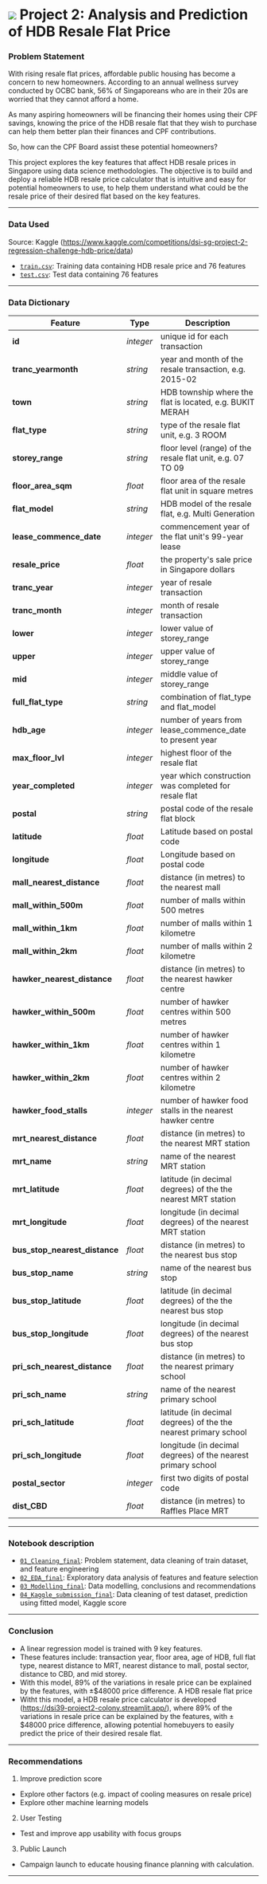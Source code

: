 # ![](https://ga-dash.s3.amazonaws.com/production/assets/logo-9f88ae6c9c3871690e33280fcf557f33.png) Project 2: Analysis and Prediction of HDB Resale Flat Price

### Problem Statement

With rising resale flat prices, affordable public housing has become a concern to new homeowners. According to an annual wellness survey conducted by OCBC bank, 56% of Singaporeans who are in their 20s are worried that they cannot afford a home. 

As many aspiring homeowners will be financing their homes using their CPF savings, knowing the price of the HDB resale flat that they wish to purchase can help them better plan their finances and CPF contributions. 

So, how can the CPF Board assist these potential homeowners?

This project explores the key features that affect HDB resale prices in Singapore using data science methodologies. The objective is to build and deploy a reliable HDB resale price calculator that is intuitive and easy for potential homeowners to use, to help them understand what could be the resale price of their desired flat based on the key features. 

---

### Data Used

Source: Kaggle (https://www.kaggle.com/competitions/dsi-sg-project-2-regression-challenge-hdb-price/data)
* [`train.csv`](/datasets/train.csv): Training data containing HDB resale price and 76 features
* [`test.csv`](/datasets/test.csv): Test data containing 76 features

---

### Data Dictionary

|Feature|Type|Description|
|---|---|---|
|**id**|*integer*|unique id for each transaction|
|**tranc_yearmonth**|*string*|year and month of the resale transaction, e.g. 2015-02|
|**town**|*string*|HDB township where the flat is located, e.g. BUKIT MERAH|
|**flat_type**|*string*|type of the resale flat unit, e.g. 3 ROOM|
|**storey_range**|*string*|floor level (range) of the resale flat unit, e.g. 07 TO 09|
|**floor_area_sqm**|*float*|floor area of the resale flat unit in square metres|
|**flat_model**|*string*|HDB model of the resale flat, e.g. Multi Generation|
|**lease_commence_date**|*integer*|commencement year of the flat unit's 99-year lease|
|**resale_price**|*float*|the property's sale price in Singapore dollars|
|**tranc_year**|*integer*|year of resale transaction|
|**tranc_month**|*integer*|month of resale transaction|
|**lower**|*integer*|lower value of storey_range|
|**upper**|*integer*|upper value of storey_range|
|**mid**|*integer*|middle value of storey_range|
|**full_flat_type**|*string*|combination of flat_type and flat_model|
|**hdb_age**|*integer*|number of years from lease_commence_date to present year|
|**max_floor_lvl**|*integer*|highest floor of the resale flat|
|**year_completed**|*integer*|year which construction was completed for resale flat||
|**postal**|*string*|postal code of the resale flat block|
|**latitude**|*float*|Latitude based on postal code|
|**longitude**|*float*|Longitude based on postal code|
|**mall_nearest_distance**|*float*|distance (in metres) to the nearest mall|
|**mall_within_500m**|*float*|number of malls within 500 metres|
|**mall_within_1km**|*float*|number of malls within 1 kilometre|
|**mall_within_2km**|*float*|number of malls within 2 kilometre|
|**hawker_nearest_distance**|*float*|distance (in metres) to the nearest hawker centre|
|**hawker_within_500m**|*float*|number of hawker centres within 500 metres|
|**hawker_within_1km**|*float*|number of hawker centres within 1 kilometre|
|**hawker_within_2km**|*float*|number of hawker centres within 2 kilometre|
|**hawker_food_stalls**|*integer*|number of hawker food stalls in the nearest hawker centre|
|**mrt_nearest_distance**|*float*|distance (in metres) to the nearest MRT station|
|**mrt_name**|*string*|name of the nearest MRT station|
|**mrt_latitude**|*float*|latitude (in decimal degrees) of the the nearest MRT station|
|**mrt_longitude**|*float*|longitude (in decimal degrees) of the nearest MRT station|
|**bus_stop_nearest_distance**|*float*|distance (in metres) to the nearest bus stop|
|**bus_stop_name**|*string*|name of the nearest bus stop|
|**bus_stop_latitude**|*float*|latitude (in decimal degrees) of the the nearest bus stop|
|**bus_stop_longitude**|*float*|longitude (in decimal degrees) of the nearest bus stop|
|**pri_sch_nearest_distance**|*float*|distance (in metres) to the nearest primary school|
|**pri_sch_name**|*string*|name of the nearest primary school|
|**pri_sch_latitude**|*float*|latitude (in decimal degrees) of the the nearest primary school|
|**pri_sch_longitude**|*float*|longitude (in decimal degrees) of the nearest primary school|
|**postal_sector**|*integer*|first two digits of postal code|
|**dist_CBD**|*float*|distance (in metres) to Raffles Place MRT|

---

### Notebook description

* [`01_Cleaning_final`](/code/01_Cleaning_final.ipynb): Problem statement, data cleaning of train dataset, and feature engineering
* [`02_EDA_final`](/code/02_EDA_final.ipynb): Exploratory data analysis of features and feature selection
* [`03_Modelling_final`](/code/03_Modelling_final.ipynb): Data modelling, conclusions and recommendations
* [`04_Kaggle_submission_final`](/code/04_Kaggle_submission_final.ipynb): Data cleaning of test dataset, prediction using fitted model, Kaggle score

---

### Conclusion

- A linear regression model is trained with 9 key features.
- These features include: transaction year, floor area, age of HDB, full flat type, nearest distance to MRT, nearest distance to mall, postal sector, distance to CBD, and mid storey.
- With this model, 89% of the variations in resale price can be explained by the features, with ±$48000 price difference. A HDB resale flat price
- Witht this model, a HDB resale price calculator is developed (https://dsi39-project2-colony.streamlit.app/), where 89% of the variations in resale price can be explained by the features, with ±$48000 price difference, allowing potential homebuyers to easily predict the price of their desired resale flat.

---

### Recommendations

1. Improve prediction score
 - Explore other factors (e.g. impact of cooling measures on resale price)
 - Explore other machine learning models

2. User Testing
- Test and improve app usability with focus groups

3. Public Launch
- Campaign launch to educate housing finance planning with calculation.

---
